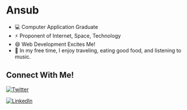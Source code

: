 # Ansub
- 💻 Computer Application Graduate
- ⚡ Proponent of Internet, Space, Technology 
- 😄 Web Development Excites Me!
- 💬 In my free time, I enjoy traveling, eating good food, and listening to music.



## Connect With Me!


<p align="center">
	
<a href="https://www.twitter.com/justansub"><img src="https://img.shields.io/badge/Twitter-1DA1F2?style=for-the-badge&logo=twitter&logoColor=white
" alt="Twitter"></a>

<a href="https://www.linkedin.com/in/ansub"><img src="https://img.shields.io/badge/LinkedIn-0077B5?style=for-the-badge&logo=linkedin&logoColor=white" alt="LinkedIn"></a>
</p>
